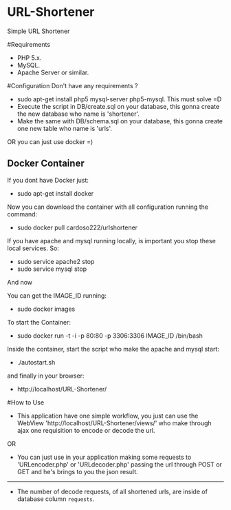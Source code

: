 # URL-Shortener
Simple URL Shortener

#Requirements
- PHP 5.x.
- MySQL.
- Apache Server or similar.

#Configuration
Don't have any requirements ?
- sudo apt-get install php5 mysql-server php5-mysql.   This must solve =D
- Execute the script in DB/create.sql on your database, this gonna create the new database who name is 'shortener'.
- Make the same with DB/schema.sql on your database, this gonna create one new table who name is 'urls'.

OR you can just use docker =)
## Docker Container

If you dont have Docker just: 
  - sudo apt-get install docker

Now you can download the container with all configuration running the command:
  - sudo docker pull cardoso222/urlshortener

If you have apache and mysql running locally, is important you stop these local services. So:

  - sudo service apache2 stop
  - sudo service mysql stop

And now

You can get the IMAGE_ID running:
  - sudo docker images 

To start the Container:
  - sudo docker run -t -i -p 80:80 -p 3306:3306 IMAGE_ID /bin/bash

Inside the container, start the script who make the apache and mysql start:

  - ./autostart.sh

and finally in your browser:

  - http://localhost/URL-Shortener/

#How to Use

- This application have one simple workflow, you just can use the WebView 'http://localhost/URL-Shortener/views/' who make through ajax one requisition to encode or decode the url.

OR

- You can just use in your application making some requests to 'URLencoder.php' or 'URLdecoder.php' passing the url through POST or GET and he's brings to you the json result. 

***
- The number of decode requests, of all shortened urls, are inside of database column `requests`. 
